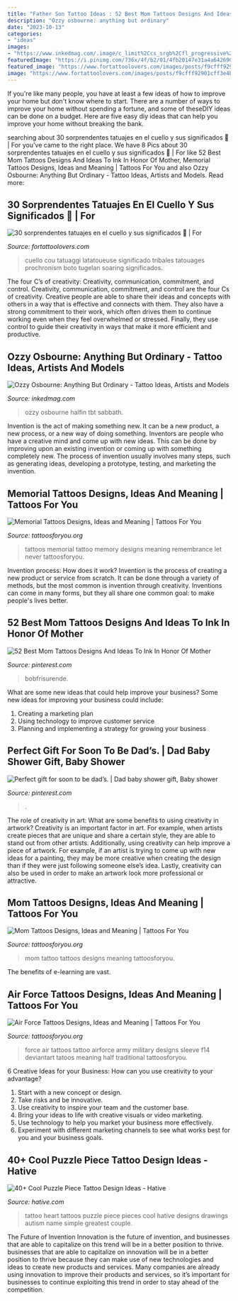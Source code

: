 ```yaml
---
title: "Father Son Tattoo Ideas : 52 Best Mom Tattoos Designs And Ideas To Ink In Honor Of Mother"
description: "Ozzy osbourne: anything but ordinary"
date: "2023-10-13"
categories:
- "ideas"
images:
- "https://www.inkedmag.com/.image/c_limit%2Ccs_srgb%2Cfl_progressive%2Cq_auto:good%2Cw_700/MTcyNDc5MTA4MzQzODAxNzcw/ozzy-3.jpg"
featuredImage: "https://i.pinimg.com/736x/4f/b2/01/4fb20147e31a4a64269095a6f619673a.jpg"
featured_image: "https://www.fortattoolovers.com/images/posts/f9cfff92901cff3e4b1c8831e84ff415-9f5cbc62748d2d772803d5780ade214d.jpg"
image: "https://www.fortattoolovers.com/images/posts/f9cfff92901cff3e4b1c8831e84ff415-9f5cbc62748d2d772803d5780ade214d.jpg"
---
```



If you're like many people, you have at least a few ideas of how to improve your home but don't know where to start. There are a number of ways to improve your home without spending a fortune, and some of theseDIY ideas can be done on a budget. Here are five easy diy ideas that can help you improve your home without breaking the bank.

	

		
searching about 30 sorprendentes tatuajes en el cuello y sus significados 🏼 | For you've came to the right place. We have 8 Pics about 30 sorprendentes tatuajes en el cuello y sus significados 🏼 | For like 52 Best Mom Tattoos Designs And Ideas To Ink In Honor Of Mother, Memorial Tattoos Designs, Ideas and Meaning | Tattoos For You and also Ozzy Osbourne: Anything But Ordinary - Tattoo Ideas, Artists and Models. Read more:
		
    
## 30 Sorprendentes Tatuajes En El Cuello Y Sus Significados 🏼 | For

<img loading=lazy src="https://www.fortattoolovers.com/images/posts/f9cfff92901cff3e4b1c8831e84ff415-9f5cbc62748d2d772803d5780ade214d.jpg" onerror="this.onerror=null;this.src='https://tse2.mm.bing.net/th?id=OIP.znS8Nc2Cyohsy8agvpnpMQAAAA&amp;pid=15.1';" alt="30 sorprendentes tatuajes en el cuello y sus significados 🏼 | For">

_Source: fortattoolovers.com_

>cuello cou tatuaggi latatoueuse significado tribales tatouages prochronism boto tugelan soaring significados. 

	

The four C’s of creativity: Creativity, communication, commitment, and control.
Creativity, communication, commitment, and control are the four Cs of creativity. Creative people are able to share their ideas and concepts with others in a way that is effective and connects with them. They also have a strong commitment to their work, which often drives them to continue working even when they feel overwhelmed or stressed. Finally, they use control to guide their creativity in ways that make it more efficient and productive.

    
## Ozzy Osbourne: Anything But Ordinary - Tattoo Ideas, Artists And Models

<img loading=lazy src="https://www.inkedmag.com/.image/c_limit%2Ccs_srgb%2Cfl_progressive%2Cq_auto:good%2Cw_700/MTcyNDc5MTA4MzQzODAxNzcw/ozzy-3.jpg" onerror="this.onerror=null;this.src='https://tse3.mm.bing.net/th?id=OIP.s6zpC20ZLt7kndFJL86t1AHaLI&amp;pid=15.1';" alt="Ozzy Osbourne: Anything But Ordinary - Tattoo Ideas, Artists and Models">

_Source: inkedmag.com_

>ozzy osbourne halfin tbt sabbath. 

	

Invention is the act of making something new. It can be a new product, a new process, or a new way of doing something. Inventors are people who have a creative mind and come up with new ideas. This can be done by improving upon an existing invention or coming up with something completely new. The process of invention usually involves many steps, such as generating ideas, developing a prototype, testing, and marketing the invention.

    
## Memorial Tattoos Designs, Ideas And Meaning | Tattoos For You

<img loading=lazy src="http://www.tattoosforyou.org/wp-content/uploads/2013/09/In-Memory-of-Tattoo.jpg" onerror="this.onerror=null;this.src='https://tse4.mm.bing.net/th?id=OIP.MwiH3Ztx4m-pMPYShkH9EwHaJ3&amp;pid=15.1';" alt="Memorial Tattoos Designs, Ideas and Meaning | Tattoos For You">

_Source: tattoosforyou.org_

>tattoos memorial tattoo memory designs meaning remembrance let never tattoosforyou. 

	

Invention process: How does it work?
Invention is the process of creating a new product or service from scratch. It can be done through a variety of methods, but the most common is invention through creativity. Inventions can come in many forms, but they all share one common goal: to make people's lives better.

    
## 52 Best Mom Tattoos Designs And Ideas To Ink In Honor Of Mother

<img loading=lazy src="https://i.pinimg.com/736x/d1/a9/91/d1a99132c33ce60445dd4351fc2dea4d.jpg" onerror="this.onerror=null;this.src='https://tse2.mm.bing.net/th?id=OIP.FlakbmpxZp-YNJtjwpd-ygHaQJ&amp;pid=15.1';" alt="52 Best Mom Tattoos Designs And Ideas To Ink In Honor Of Mother">

_Source: pinterest.com_

>bobfrisurende. 

	

What are some new ideas that could help improve your business?
Some new ideas for improving your business could include: 
1. Creating a marketing plan 
2. Using technology to improve customer service 
3. Planning and implementing a strategy for growing your business 

    
## Perfect Gift For Soon To Be Dad’s. | Dad Baby Shower Gift, Baby Shower

<img loading=lazy src="https://i.pinimg.com/736x/4f/b2/01/4fb20147e31a4a64269095a6f619673a.jpg" onerror="this.onerror=null;this.src='https://tse2.mm.bing.net/th?id=OIP.VYrNWjnfe2zuAA41BmbCOQHaJ3&amp;pid=15.1';" alt="Perfect gift for soon to be dad’s. | Dad baby shower gift, Baby shower">

_Source: pinterest.com_

>. 

	

The role of creativity in art: What are some benefits to using creativity in artwork?
Creativity is an important factor in art. For example, when artists create pieces that are unique and share a certain style, they are able to stand out from other artists. Additionally, using creativity can help improve a piece of artwork. For example, if an artist is trying to come up with new ideas for a painting, they may be more creative when creating the design than if they were just following someone else’s idea. Lastly, creativity can also be used in order to make an artwork look more professional or attractive.

    
## Mom Tattoos Designs, Ideas And Meaning | Tattoos For You

<img loading=lazy src="http://www.tattoosforyou.org/wp-content/uploads/2013/10/Tattoo-Mom-604x1024.jpg" onerror="this.onerror=null;this.src='https://tse3.mm.bing.net/th?id=OIP.X-01ICbOJTeCsrXa2BzL2AHaMj&amp;pid=15.1';" alt="Mom Tattoos Designs, Ideas and Meaning | Tattoos For You">

_Source: tattoosforyou.org_

>mom tattoo tattoos designs meaning tattoosforyou. 

	

The benefits of e-learning are vast.

    
## Air Force Tattoos Designs, Ideas And Meaning | Tattoos For You

<img loading=lazy src="http://www.tattoosforyou.org/wp-content/uploads/2016/03/Tattoos-in-Air-Force.jpg" onerror="this.onerror=null;this.src='https://tse2.mm.bing.net/th?id=OIP.VCqwwacsS5eKmnGqBpQtMgHaJ2&amp;pid=15.1';" alt="Air Force Tattoos Designs, Ideas and Meaning | Tattoos For You">

_Source: tattoosforyou.org_

>force air tattoos tattoo airforce army military designs sleeve f14 deviantart tatoos meaning half traditional tattoosforyou. 

	

6 Creative Ideas for your Business: How can you use creativity to your advantage?
1. Start with a new concept or design.
2. Take risks and be innovative.
3. Use creativity to inspire your team and the customer base. 
4. Bring your ideas to life with creative visuals or video marketing. 
5. Use technology to help you market your business more effectively. 
6. Experiment with different marketing channels to see what works best for you and your business goals.

    
## 40+ Cool Puzzle Piece Tattoo Design Ideas - Hative

<img loading=lazy src="https://hative.com/wp-content/uploads/2014/03/puzzle-piece-tattoos/38-puzzle-heart-on-back.jpg" onerror="this.onerror=null;this.src='https://tse2.mm.bing.net/th?id=OIP.pMb_Xo2WGWrQKjSlrBuxhQHaJ6&amp;pid=15.1';" alt="40+ Cool Puzzle Piece Tattoo Design Ideas - Hative">

_Source: hative.com_

>tattoo heart tattoos puzzle piece pieces cool hative designs drawings autism name simple greatest couple. 

	

The Future of Invention
Innovation is the future of invention, and businesses that are able to capitalize on this trend will be in a better position to thrive. businesses that are able to capitalize on innovation will be in a better position to thrive because they can make use of new technologies and ideas to create new products and services. Many companies are already using innovation to improve their products and services, so it’s important for businesses to continue exploiting this trend in order to stay ahead of the competition.

